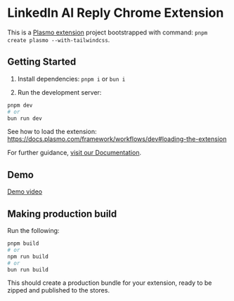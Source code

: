 # LinkedIn AI Reply Chrome Extension


This is a [Plasmo extension](https://docs.plasmo.com/) project bootstrapped with command: `pnpm create plasmo --with-tailwindcss`.

## Getting Started

1. Install dependencies: `pnpm i` or `bun i`

2. Run the development server:

```bash
pnpm dev
# or
bun run dev
```

See how to load the extension: https://docs.plasmo.com/framework/workflows/dev#loading-the-extension

For further guidance, [visit our Documentation](https://docs.plasmo.com/).

## Demo

[Demo video](demo_piyush.webm)

## Making production build

Run the following:

```bash
pnpm build
# or
npm run build
# or
bun run build
```

This should create a production bundle for your extension, ready to be zipped and published to the stores.
